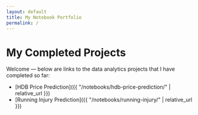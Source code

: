```yaml
---
layout: default
title: My Notebook Portfolio
permalink: /
---
```


# My Completed Projects

Welcome — below are links to the data analytics projects that I have completed so far:

- [HDB Price Prediction]({{ "/notebooks/hdb-price-prediction/" | relative_url }})
- [Running Injury Prediction]({{ "/notebooks/running-injury/" | relative_url }})
